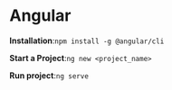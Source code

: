 # Angular

**Installation**:`npm install -g @angular/cli`

**Start a Project**:`ng new <project_name>`

**Run project**:`ng serve`


